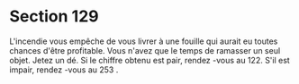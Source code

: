 # Section 129

L'incendie vous empêche de vous livrer à une fouille qui aurait eu
toutes chances d'être profitable. Vous n'avez que le temps de
ramasser un seul objet. Jetez un dé. Si le chiffre obtenu est pair,
rendez -vous au 122. S'il est impair, rendez -vous au 253 .